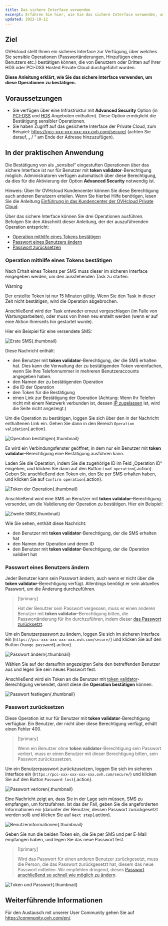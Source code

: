 ```yaml
---
title: Das sichere Interface verwenden
excerpt: Erfahren Sie hier, wie Sie das sichere Interface verwenden, um kritische Operationen zu bestätigen
updated: 2022-10-12
---
```


## Ziel

OVHcloud stellt Ihnen ein sicheres Interface zur Verfügung, über welches Sie sensible Operationen (Passwortänderungen, Hinzufügen eines Benutzers etc.) bestätigen können, die von Benutzern oder Dritten auf Ihrer HDS oder PCI-DSS Hosted Private Cloud durchgeführt wurden.

**Diese Anleitung erklärt, wie Sie das sichere Interface verwenden, um diese Operationen zu bestätigen.**

## Voraussetzungen

- Sie verfügen über eine Infrastruktur mit **Advanced Security** Option (in [PCI-DSS](https://www.ovhcloud.com/de/enterprise/products/hosted-private-cloud/safety-compliance/sddc/) und [HDS](https://www.ovhcloud.com/de/enterprise/products/hosted-private-cloud/safety-compliance/hds/) Angeboten enthalten). Diese Option ermöglicht die Bestätigung sensibler Operationen.
- Sie haben Zugriff auf das gesicherte Interface der Private Cloud, zum Beispiel: https://pcc-xxx-xxx-xxx-xxx.ovh.com/secure/ (achten Sie darauf, „ / “ am Ende der Adresse hinzuzufügen).

## In der praktischen Anwendung

Die Bestätigung von als „sensibel“ eingestuften Operationen über das sichere Interface ist nur für Benutzer mit **token validator**-Berechtigung möglich. Administratoren verfügen automatisch über diese Berechtigung, da dies für die Aktivierung der Option **Advanced Security** notwendig ist. 

Hinweis: Über Ihr OVHcloud Kundencenter können Sie diese Berechtigung auch anderen Benutzern erteilen. Wenn Sie hierbei Hilfe benötigen, lesen Sie die Anleitung [Einführung in das Kundencenter der OVHcloud Private Cloud](/pages/hosted_private_cloud/hosted_private_cloud_powered_by_vmware/manager_ovh_private_cloud).

Über das sichere Interface können Sie drei Operationen ausführen. Befolgen Sie den Abschnitt dieser Anleitung, der der auszuführenden Operation entspricht:

- [Operation mithilfe eines Tokens bestätigen](./#operation-mithilfe-eines-tokens-bestatigen)
- [Passwort eines Benutzers ändern](./#passwort-eines-benutzers-andern)
- [Passwort zurücksetzen](./#passwort-zurucksetzen)

### Operation mithilfe eines Tokens bestätigen

Nach Erhalt eines Tokens per SMS muss dieser im sicheren Interface eingegeben werden, um den ausstehenden Task zu starten.

> [!warning]
>
> Der erstellte Token ist nur 15 Minuten gültig. Wenn Sie den Task in dieser Zeit nicht bestätigen, wird die Operation abgebrochen.
>
> Anschließend wird der Task entweder erneut vorgeschlagen (im Falle von Wartungsarbeiten), oder muss von Ihnen neu erstellt werden (wenn er auf eine Aktion Ihrerseits hin gestartet wurde).
>

Hier ein Beispiel für eine versendete SMS:

![Erste SMS](images/SMS1.png){.thumbnail}

Diese Nachricht enthält:

- den Benutzer mit **token validator**-Berechtigung, der die SMS erhalten hat. Dies kann die Verwaltung der zu bestätigenden Token vereinfachen, wenn Sie Ihre Telefonnummer in mehreren Benutzeraccounts angegeben haben.
- den Namen der zu bestätigenden Operation
- die ID der Operation
- den Token für die Bestätigung
- einen Link zur Bestätigung der Operation (Achtung: Wenn Ihr Telefon nicht mit einem Netzwerk verbunden ist, dessen [IP zugelassen](/pages/cloud/private-cloud/manager_ovh_private_cloud#sicherheit) ist, wird die Seite nicht angezeigt.)

Um die Operation zu bestätigen, loggen Sie sich über den in der Nachricht enthaltenen Link ein. Gehen Sie dann in den Bereich `Operation validation`{.action}.

![Operation bestätigen](images/operationValidation.png){.thumbnail}

Es wird ein Verbindungsfenster geöffnet, in dem nur ein Benutzer mit **token validator**-Berechtigung eine Bestätigung ausführen kann.

Laden Sie die Operation, indem Sie die zugehörige ID im Feld „Operation ID“ eingeben, und klicken Sie dann auf den Button `Load operation`{.action}. Geben Sie anschließend den Token ein, den Sie per SMS erhalten haben, und klicken Sie auf `Confirm operation`{.action}.

![Token der Operation](images/operationIdAndToken.png){.thumbnail}

Anschließend wird eine SMS an Benutzer mit **token validator**-Berechtigung versendet, um die Validierung der Operation zu bestätigen. Hier ein Beispiel:

![Zweite SMS](images/SMS2.png){.thumbnail}

Wie Sie sehen, enthält diese Nachricht:

- den Benutzer mit **token validator**-Berechtigung, der die SMS erhalten hat
- den Namen der Operation und deren ID
- den Benutzer mit **token validator**-Berechtigung, der die Operation validiert hat

### Passwort eines Benutzers ändern

Jeder Benutzer kann sein Passwort ändern, auch wenn er nicht über die **token validator**-Berechtigung verfügt. Allerdings benötigt er sein aktuelles Passwort, um die Änderung durchzuführen.

> [!primary]
>
> Hat der Benutzer sein Passwort vergessen, muss er einen anderen Benutzer mit **token validator**-Berechtigung bitten, die Passwortänderung für ihn durchzuführen, indem dieser [das Passwort zurücksetzt](./#passwort-zurucksetzen).
> 

Um ein Benutzerpasswort zu ändern, loggen Sie sich im sicheren Interface ein (`https://pcc-xxx-xxx-xxx-xxx.ovh.com/secure/`) und klicken Sie auf den Button `Change password`{.action}.

![Passwort ändern](images/changePassword.png){.thumbnail}

Wählen Sie auf der daraufhin angezeigten Seite den betreffenden Benutzer aus und legen Sie sein neues Passwort fest.

Anschließend wird ein Token an die Benutzer mit [token validator](./#operation-mithilfe-eines-tokens-bestatigen)-Berechtigung versendet, damit diese die **Operation bestätigen** können.

![Passwort festlegen](images/defineNewPassword.png){.thumbnail}

### Passwort zurücksetzen

Diese Operation ist nur für Benutzer mit **token validator**-Berechtigung verfügbar. Ein Benutzer, der nicht über diese Berechtigung verfügt, erhält einen Fehler 400.

> [!primary]
>
> Wenn ein Benutzer ohne **token validator**-Berechtigung sein Passwort verliert, muss er einen Benutzer mit dieser Berechtigung bitten, sein Passwort zurückzusetzen.
> 

Um ein Benutzerpasswort zurückzusetzen, loggen Sie sich im sicheren Interface ein (`https://pcc-xxx-xxx-xxx-xxx.ovh.com/secure/`) und klicken Sie auf den Button `Password lost`{.action}.

![Passwort verloren](images/passwordLost.png){.thumbnail}

Eine Nachricht zeigt an, dass Sie in der Lage sein müssen, SMS zu empfangen, um fortzufahren. Ist das der Fall, geben Sie die angeforderten Informationen ein (darunter der Benutzer, dessen Passwort zurückgesetzt werden soll) und klicken Sie auf `Next step`{.action}.

![Benutzerinformationen](images/infoUser.png){.thumbnail}

Geben Sie nun die beiden Token ein, die Sie per SMS und per E-Mail empfangen haben, und legen Sie das neue Passwort fest.

> [!primary]
>
> Wird das Passwort für einen anderen Benutzer zurückgesetzt, muss die Person, die das Passwort zurückgesetzt hat, diesem das neue Passwort mitteilen. Wir empfehlen dringend, dieses [Passwort anschließend so schnell wie möglich zu ändern](./#passwort-eines-benutzers-andern).
> 

![Token und Passwort](images/tokenAndPassword.png){.thumbnail}

## Weiterführende Informationen

Für den Austausch mit unserer User Community gehen Sie auf <https://community.ovh.com/en/>.
